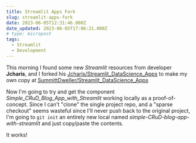 ```yaml
---
title: Streamlit Apps Fork
slug: streamlit-apps-fork
date: 2023-06-05T12:31:46.000Z
date_updated: 2023-06-05T17:06:21.000Z
# type: micropost
tags:
  - Streamlit
  - Development
---
```


This morning I found some new *Streamlit* resources from developer **Jcharis**, and I forked his [Jcharis/Streamlit_DataScience_Apps](https://github.com/Jcharis/Streamlit_DataScience_Apps) to make my own copy at [SummittDweller/Streamlit_DataScience_Apps](https://github.com/SummittDweller/Streamlit_DataScience_Apps)

Now I'm going to try and get the component *Simple_CRuD_Blog_App_with_Streamlit* working locally as a proof-of-concept.  Since I can't "clone" the single project repo, and a "sparse checkout" seems wasteful since I'll never push back to the original project, I'm going to `git init` an entirely new local named *simple-CRuD-blog-app-with-streamlit* and just copy/paste the contents.

It works!
